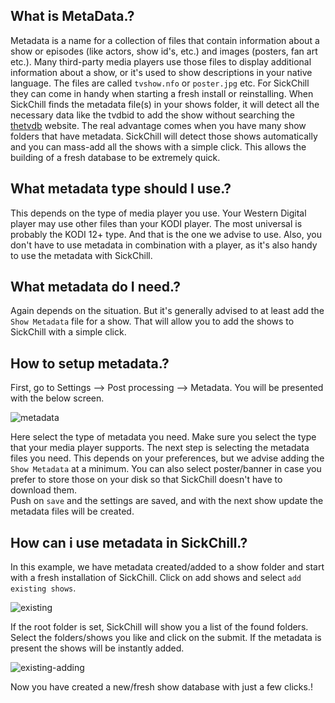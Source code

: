 ## What is MetaData.?

Metadata is a name for a collection of files that contain information about a show or episodes (like actors, show id's, etc.) and images (posters, fan art etc.).
Many third-party media players use those files to display additional information about a show, or it's used to show descriptions in your native language. The files are called `tvshow.nfo` or `poster.jpg` etc.
For SickChill they can come in handy when starting a fresh install or reinstalling.
When SickChill finds the metadata file(s) in your shows folder, it will detect all the necessary data like the tvdbid to add the show without searching the [thetvdb](https://thetvdb.com/) website.
The real advantage comes when you have many show folders that have metadata. SickChill will detect those shows automatically and you can mass-add all the shows with a simple click.
This allows the building of a fresh database to be extremely quick.

## What metadata type should I use.?

This depends on the type of media player you use. Your Western Digital player may use other files than your KODI player.
The most universal is probably the KODI 12+ type. And that is the one we advise to use.
Also, you don't have to use metadata in combination with a player, as it's also handy to use the metadata with SickChill.

## What metadata do I need.?

Again depends on the situation. But it's generally advised to at least add the `Show Metadata` file for a show.
That will allow you to add the shows to SickChill with a simple click.

## How to setup metadata.?

First, go to Settings --> Post processing --> Metadata.
You will be presented with the below screen.

![metadata](https://cloud.githubusercontent.com/assets/7928052/13502747/8c3ae6b8-e16c-11e5-812c-16ef0c9e676e.png)

Here select the type of metadata you need. Make sure you select the type that your media player supports.
The next step is selecting the metadata files you need. This depends on your preferences, but we advise adding the `Show Metadata` at a minimum. You can also select poster/banner in case you prefer to store those on your disk so that SickChill doesn't have to download them.  
Push on `save` and the settings are saved, and with the next show update the metadata files will be created.

## How can i use metadata in SickChill.?

In this example, we have metadata created/added to a show folder and start with a fresh installation of SickChill.
Click on add shows and select `add existing shows`.

![existing](https://cloud.githubusercontent.com/assets/7928052/13502745/8c13b0fc-e16c-11e5-8793-3c86b25d99ab.png)

If the root folder is set, SickChill will show you a list of the found folders.
Select the folders/shows you like and click on the submit. If the metadata is present the shows will be instantly added.

![existing-adding](https://cloud.githubusercontent.com/assets/7928052/13502746/8c14b6dc-e16c-11e5-8b43-4291118947a8.png)

Now you have created a new/fresh show database with just a few clicks.!
